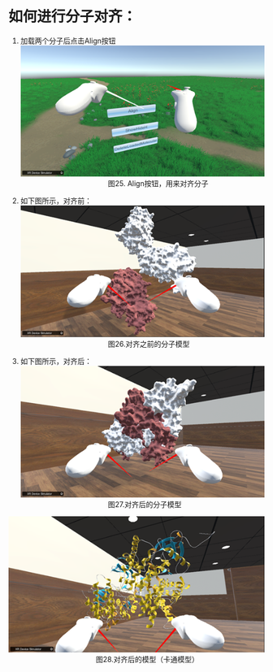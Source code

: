 # 如何进行分子对齐：  
1. 加载两个分子后点击Align按钮  
![图片25](png/图片25.png "图片25")  
&emsp;&emsp;&emsp;&emsp;&emsp;&emsp;&emsp;&emsp;&emsp;&emsp;&emsp;&emsp;
图25. Align按钮，用来对齐分子  


2. 如下图所示，对齐前：  
 ![图片26](png/图片26.png "图片26")  
&emsp;&emsp;&emsp;&emsp;&emsp;&emsp;&emsp;&emsp;&emsp;&emsp;&emsp;&emsp;
图26.对齐之前的分子模型  


3. 如下图所示，对齐后：  
 ![图片27](png/图片27.png "图片27")  
&emsp;&emsp;&emsp;&emsp;&emsp;&emsp;&emsp;&emsp;&emsp;&emsp;&emsp;&emsp;
图27.对齐后的分子模型  


  ![图片28](png/图片28.png "图片28")  
&emsp;&emsp;&emsp;&emsp;&emsp;&emsp;&emsp;&emsp;&emsp;&emsp;&emsp;&emsp;
图28.对齐后的模型（卡通模型）  
